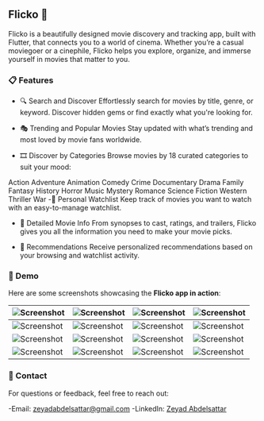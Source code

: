 ## Flicko 🎥
Flicko is a beautifully designed movie discovery and tracking app, built with Flutter, that connects you to a world of cinema. Whether you’re a casual moviegoer or a cinephile, Flicko helps you explore, organize, and immerse yourself in movies that matter to you.

### 📋 Features

- 🔍 Search and Discover
Effortlessly search for movies by title, genre, or keyword. Discover hidden gems or find exactly what you're looking for.

- 🎭 Trending and Popular Movies
Stay updated with what’s trending and most loved by movie fans worldwide.

- 🎞️ Discover by Categories
Browse movies by 18 curated categories to suit your mood:

 Action
 Adventure
 Animation
 Comedy
 Crime
 Documentary
 Drama
 Family
 Fantasy
 History
 Horror
 Music
 Mystery
 Romance
 Science Fiction
 Western
 Thriller
 War
-🌟 Personal Watchlist
Keep track of movies you want to watch with an easy-to-manage watchlist.

- 📖 Detailed Movie Info
From synopses to cast, ratings, and trailers, Flicko gives you all the information you need to make your movie picks.

- 🎥 Recommendations
Receive personalized recommendations based on your browsing and watchlist activity.

### 🎥 Demo
Here are some screenshots showcasing the **Flicko app in action**:  

| ![Screenshot](https://github.com/user-attachments/assets/54b717e3-15ed-4d19-803b-a847cd9d219e) | ![Screenshot](https://github.com/user-attachments/assets/4eee2c12-2a7d-4e0c-bfda-3f5291f42c2b) | ![Screenshot](https://github.com/user-attachments/assets/6c9b863a-46bf-42b1-ad27-2f98d5955122) | ![Screenshot](https://github.com/user-attachments/assets/0a0f054e-79f1-4137-9df9-28c8c29e13db) |  
|---|---|---|---|  
| ![Screenshot](https://github.com/user-attachments/assets/fa57856b-c827-4e46-a339-76b844be485d) | ![Screenshot](https://github.com/user-attachments/assets/743c8626-9c58-4400-b2a4-ade4fe16df4f) | ![Screenshot](https://github.com/user-attachments/assets/8334506b-181d-43b3-b300-5f81583ba574) | ![Screenshot](https://github.com/user-attachments/assets/18340eee-8ab3-4fb5-bc01-e80e664e692e) |  
| ![Screenshot](https://github.com/user-attachments/assets/42b28162-29a1-4418-a4fd-42d47b9d6724) | ![Screenshot](https://github.com/user-attachments/assets/b48d30e0-6432-4bae-9a8e-0e89a492b83c) | ![Screenshot](https://github.com/user-attachments/assets/2fe56817-3478-4bd0-a870-f1db1e028b63) | ![Screenshot](https://github.com/user-attachments/assets/4fcb0074-306d-4967-ab4e-f4d5b99bd950) |  
| ![Screenshot](https://github.com/user-attachments/assets/1f6612db-c089-4da9-9f2f-08992447bf9d) | ![Screenshot](https://github.com/user-attachments/assets/e8c94949-9844-450d-9b82-0b6b0187d3d5) | ![Screenshot](https://github.com/user-attachments/assets/a4a3b3bf-a182-4bd0-bfad-d3afb7bc1cc8) | ![Screenshot](https://github.com/user-attachments/assets/457c9f3a-4344-4ab9-9e47-eb1c06b12e02) | 

### 📧 Contact
For questions or feedback, feel free to reach out:

-Email: zeyadabdelsattar@gmail.com
-LinkedIn: [Zeyad Abdelsattar](https://www.linkedin.com/in/zeyadabdelsattar74/)
